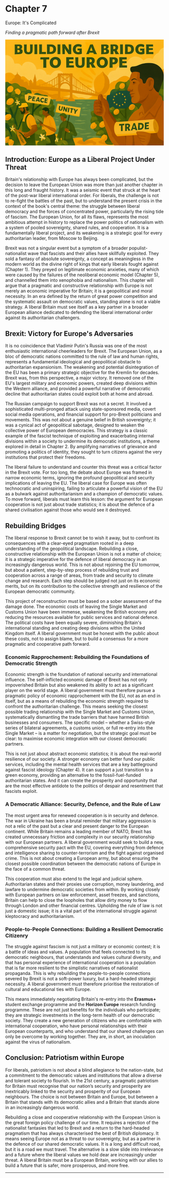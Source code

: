 # Chapter 7

Europe: It's Complicated

*Finding a pragmatic path forward after Brexit*

![Europe: It's Complicated](images/07_europe.png)

## Introduction: Europe as a Liberal Project Under Threat

Britain's relationship with Europe has always been complicated, but the decision to leave the European Union was more than just another chapter in this long and fraught history. It was a seismic event that struck at the heart of the post-war liberal international order. For liberals, the challenge is not to re-fight the battles of the past, but to understand the present crisis in the context of the book's central theme: the struggle between liberal democracy and the forces of concentrated power, particularly the rising tide of fascism. The European Union, for all its flaws, represents the most ambitious attempt in history to replace the power politics of nationalism with a system of pooled sovereignty, shared rules, and cooperation. It is a fundamentally liberal project, and its weakening is a strategic goal for every authoritarian leader, from Moscow to Beijing.

Brexit was not a singular event but a symptom of a broader populist-nationalist wave that fascists and their allies have skillfully exploited. They sold a fantasy of absolute sovereignty, a concept as meaningless in the modern world as the divine right of kings that early liberals fought against (Chapter 1). They preyed on legitimate economic anxieties, many of which were caused by the failures of the neoliberal economic model (Chapter 5), and channelled them into xenophobia and nationalism. This chapter will argue that a pragmatic and constructive relationship with Europe is not merely an economic imperative for Britain; it is a geopolitical and moral necessity. In an era defined by the return of great power competition and the systematic assault on democratic values, standing alone is not a viable strategy. A liberal Britain must see itself as a key partner in a broader European alliance dedicated to defending the liberal international order against its authoritarian challengers.

## Brexit: Victory for Europe's Adversaries

It is no coincidence that Vladimir Putin's Russia was one of the most enthusiastic international cheerleaders for Brexit. The European Union, as a bloc of democratic nations committed to the rule of law and human rights, represents a fundamental ideological and geopolitical obstacle to authoritarian expansionism. The weakening and potential disintegration of the EU has been a primary strategic objective for the Kremlin for decades. Brexit was, from this perspective, a major victory. It removed one of the EU's largest military and economic powers, created deep divisions within the Western alliance, and provided a powerful narrative of democratic decline that authoritarian states could exploit both at home and abroad.

The Russian campaign to support Brexit was not a secret. It involved a sophisticated multi-pronged attack using state-sponsored media, covert social media operations, and financial support for pro-Brexit politicians and movements. This was not about a genuine belief in British sovereignty; it was a cynical act of geopolitical sabotage, designed to weaken the collective power of European democracies. This strategy is a classic example of the fascist technique of exploiting and exacerbating internal divisions within a society to undermine its democratic institutions, a theme explored in detail in Chapter 2. By amplifying narratives of grievance and promoting a politics of identity, they sought to turn citizens against the very institutions that protect their freedoms.

The liberal failure to understand and counter this threat was a critical factor in the Brexit vote. For too long, the debate about Europe was framed in narrow economic terms, ignoring the profound geopolitical and security implications of leaving the EU. The liberal case for Europe was often technocratic and uninspiring, failing to articulate a powerful vision of the EU as a bulwark against authoritarianism and a champion of democratic values. To move forward, liberals must learn this lesson: the argument for European cooperation is not just about trade statistics; it is about the defence of a shared civilisation against those who would see it destroyed.

## Rebuilding Bridges

The liberal response to Brexit cannot be to wish it away, but to confront its consequences with a clear-eyed pragmatism rooted in a deep understanding of the geopolitical landscape. Rebuilding a close, constructive relationship with the European Union is not a matter of choice; it is a strategic imperative for the defence of liberal democracy in an increasingly dangerous world. This is not about rejoining the EU tomorrow, but about a patient, step-by-step process of rebuilding trust and cooperation across a range of areas, from trade and security to climate change and research. Each step should be judged not just on its economic merits, but on its contribution to the collective strength and resilience of the European democratic community.

This project of reconstruction must be based on a sober assessment of the damage done. The economic costs of leaving the Single Market and Customs Union have been immense, weakening the British economy and reducing the resources available for public services and national defence. The political costs have been equally severe, diminishing Britain's international standing and creating deep divisions within the United Kingdom itself. A liberal government must be honest with the public about these costs, not to assign blame, but to build a consensus for a more pragmatic and cooperative path forward.

### Economic Rapprochement: Rebuilding the Foundations of Democratic Strength

Economic strength is the foundation of national security and international influence. The self-inflicted economic damage of Brexit has not only impoverished Britain but also weakened its ability to act as a significant player on the world stage. A liberal government must therefore pursue a pragmatic policy of economic rapprochement with the EU, not as an end in itself, but as a means of rebuilding the economic strength required to confront the authoritarian challenge. This means seeking the closest possible trading relationship with the Single Market and Customs Union, systematically dismantling the trade barriers that have harmed British businesses and consumers. The specific model – whether a Swiss-style series of bilateral agreements, a customs union, or full re-entry into the Single Market – is a matter for negotiation, but the strategic goal must be clear: to maximise economic integration with our closest democratic partners.

This is not just about abstract economic statistics; it is about the real-world resilience of our society. A stronger economy can better fund our public services, including the mental health services that are a key battleground against fascist ideology (Chapter 4). It can support a just transition to a green economy, providing an alternative to the fossil-fuel-funded authoritarian states. And it can create the prosperity and opportunity that are the most effective antidote to the politics of despair and resentment that fascists exploit.

### A Democratic Alliance: Security, Defence, and the Rule of Law

The most urgent area for renewed cooperation is in security and defence. The war in Ukraine has been a brutal reminder that military aggression is not a relic of the past but a clear and present danger to the European continent. While Britain remains a leading member of NATO, Brexit has created unnecessary friction and complexity in our security relationship with our European partners. A liberal government would seek to build a new, comprehensive security pact with the EU, covering everything from defence and intelligence sharing to counter-terrorism and the fight against organised crime. This is not about creating a European army, but about ensuring the closest possible coordination between the democratic nations of Europe in the face of a common threat.

This cooperation must also extend to the legal and judicial sphere. Authoritarian states and their proxies use corruption, money laundering, and lawfare to undermine democratic societies from within. By working closely with European partners on law enforcement, asset freezes, and sanctions, Britain can help to close the loopholes that allow dirty money to flow through London and other financial centres. Upholding the rule of law is not just a domestic issue; it is a vital part of the international struggle against kleptocracy and authoritarianism.

### People-to-People Connections: Building a Resilient Democratic Citizenry

The struggle against fascism is not just a military or economic contest; it is a battle of ideas and values. A population that feels connected to its democratic neighbours, that understands and values cultural diversity, and that has personal experience of international cooperation is a population that is far more resilient to the simplistic narratives of nationalist propaganda. This is why rebuilding the people-to-people connections severed by Brexit is not a soft-power luxury, but a hard-headed strategic necessity. A liberal government must therefore prioritise the restoration of cultural and educational ties with Europe.

This means immediately negotiating Britain's re-entry into the **Erasmus+** student exchange programme and the **Horizon Europe** research funding programme. These are not just benefits for the individuals who participate; they are strategic investments in the long-term health of our democratic society. They create a new generation of citizens who are comfortable with international cooperation, who have personal relationships with their European counterparts, and who understand that our shared challenges can only be overcome by working together. They are, in short, an inoculation against the virus of nationalism.

## Conclusion: Patriotism within Europe

For liberals, patriotism is not about a blind allegiance to the nation-state, but a commitment to the democratic values and institutions that allow a diverse and tolerant society to flourish. In the 21st century, a pragmatic patriotism for Britain must recognise that our nation’s security and prosperity are inextricably linked to the security and prosperity of our European neighbours. The choice is not between Britain and Europe, but between a Britain that stands with its democratic allies and a Britain that stands alone in an increasingly dangerous world.

Rebuilding a close and cooperative relationship with the European Union is the great foreign policy challenge of our time. It requires a rejection of the nationalist fantasies that led to Brexit and a return to the hard-headed pragmatism that has always characterised the best of British diplomacy. It means seeing Europe not as a threat to our sovereignty, but as a partner in the defence of our shared democratic values. It is a long and difficult road, but it is a road we must travel. The alternative is a slow slide into irrelevance and a future where the liberal values we hold dear are increasingly under threat. A liberal Britain must be a European Britain, working with our allies to build a future that is safer, more prosperous, and more free.

---
